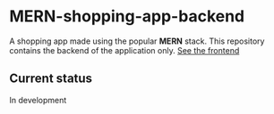 # MERN-shopping-app-backend

A shopping app made using the popular **MERN** stack. This repository contains the backend of the application only. [See the frontend](https://github.com/r12esh/mern-shopping-app-frontend)

## Current status

In development
